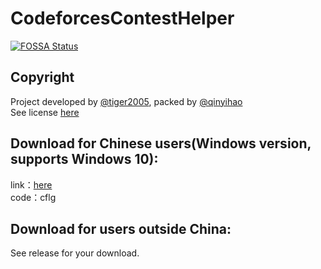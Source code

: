# CodeforcesContestHelper
[![FOSSA Status](https://app.fossa.com/api/projects/git%2Bgithub.com%2Ftiger2005%2FCodeforcesContestHelper.svg?type=shield)](https://app.fossa.com/projects/git%2Bgithub.com%2Ftiger2005%2FCodeforcesContestHelper?ref=badge_shield)

## Copyright
Project developed by [@tiger2005](https://www.luogu.com.cn/user/60864), packed by [@qinyihao](https://www.luogu.com.cn/user/348831)  
See license [here](https://github.com/tiger2005/CodeforcesContestHelper/blob/main/LICENSE)

## Download for Chinese users(Windows version, supports Windows 10):  
link：[here](https://pan.baidu.com/s/1eclLaRHdhucjyIm_S9KXwg)  
code：cflg 

## Download for users outside China:
See release for your download.

<!--
## License
[![FOSSA Status](https://app.fossa.com/api/projects/git%2Bgithub.com%2Ftiger2005%2FCodeforcesContestHelper.svg?type=large)](https://app.fossa.com/projects/git%2Bgithub.com%2Ftiger2005%2FCodeforcesContestHelper?ref=badge_large)
-->
